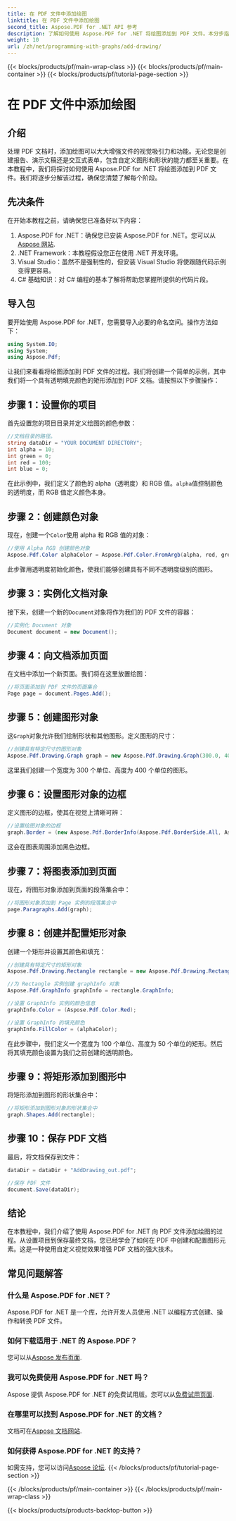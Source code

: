 ```yaml
---
title: 在 PDF 文件中添加绘图
linktitle: 在 PDF 文件中添加绘图
second_title: Aspose.PDF for .NET API 参考
description: 了解如何使用 Aspose.PDF for .NET 将绘图添加到 PDF 文件。本分步指南涵盖颜色设置、添加形状和保存 PDF。
weight: 10
url: /zh/net/programming-with-graphs/add-drawing/
---
```


{{< blocks/products/pf/main-wrap-class >}}
{{< blocks/products/pf/main-container >}}
{{< blocks/products/pf/tutorial-page-section >}}

# 在 PDF 文件中添加绘图

## 介绍

处理 PDF 文档时，添加绘图可以大大增强文件的视觉吸引力和功能。无论您是创建报告、演示文稿还是交互式表单，包含自定义图形和形状的能力都至关重要。在本教程中，我们将探讨如何使用 Aspose.PDF for .NET 将绘图添加到 PDF 文件。我们将逐步分解该过程，确保您清楚了解每个阶段。

## 先决条件

在开始本教程之前，请确保您已准备好以下内容：

1.  Aspose.PDF for .NET：确保您已安装 Aspose.PDF for .NET。您可以从[Aspose 网站](https://releases.aspose.com/pdf/net/).
2. .NET Framework：本教程假设您正在使用 .NET 开发环境。
3. Visual Studio：虽然不是强制性的，但安装 Visual Studio 将使跟随代码示例变得更容易。
4. C# 基础知识：对 C# 编程的基本了解将帮助您掌握所提供的代码片段。

## 导入包

要开始使用 Aspose.PDF for .NET，您需要导入必要的命名空间。操作方法如下：

```csharp
using System.IO;
using System;
using Aspose.Pdf;
```

让我们来看看将绘图添加到 PDF 文件的过程。我们将创建一个简单的示例，其中我们将一个具有透明填充颜色的矩形添加到 PDF 文档。请按照以下步骤操作：

## 步骤 1：设置你的项目

首先设置您的项目目录并定义绘图的颜色参数：

```csharp
//文档目录的路径。
string dataDir = "YOUR DOCUMENT DIRECTORY";
int alpha = 10;
int green = 0;
int red = 100;
int blue = 0;
```

在此示例中，我们定义了颜色的 alpha（透明度）和 RGB 值。`alpha`值控制颜色的透明度，而 RGB 值定义颜色本身。

## 步骤 2：创建颜色对象

现在，创建一个`Color`使用 alpha 和 RGB 值的对象：

```csharp
//使用 Alpha RGB 创建颜色对象
Aspose.Pdf.Color alphaColor = Aspose.Pdf.Color.FromArgb(alpha, red, green, blue); //提供 alpha 通道
```

此步骤用透明度初始化颜色，使我们能够创建具有不同不透明度级别的图形。

## 步骤 3：实例化文档对象

接下来，创建一个新的`Document`对象将作为我们的 PDF 文件的容器：

```csharp
//实例化 Document 对象
Document document = new Document();
```

## 步骤 4：向文档添加页面

在文档中添加一个新页面。我们将在这里放置绘图：

```csharp
//将页面添加到 PDF 文件的页面集合
Page page = document.Pages.Add();
```

## 步骤 5：创建图形对象

这`Graph`对象允许我们绘制形状和其他图形。定义图形的尺寸：

```csharp
//创建具有特定尺寸的图形对象
Aspose.Pdf.Drawing.Graph graph = new Aspose.Pdf.Drawing.Graph(300.0, 400.0);
```

这里我们创建一个宽度为 300 个单位、高度为 400 个单位的图形。

## 步骤 6：设置图形对象的边框

定义图形的边框，使其在视觉上清晰可辨：

```csharp
//设置绘图对象的边框
graph.Border = (new Aspose.Pdf.BorderInfo(Aspose.Pdf.BorderSide.All, Aspose.Pdf.Color.Black));
```

这会在图表周围添加黑色边框。

## 步骤 7：将图表添加到页面

现在，将图形对象添加到页面的段落集合中：

```csharp
//将图形对象添加到 Page 实例的段落集合中
page.Paragraphs.Add(graph);
```

## 步骤 8：创建并配置矩形对象

创建一个矩形并设置其颜色和填充：

```csharp
//创建具有特定尺寸的矩形对象
Aspose.Pdf.Drawing.Rectangle rectangle = new Aspose.Pdf.Drawing.Rectangle(0, 0, 100, 50);

//为 Rectangle 实例创建 graphInfo 对象
Aspose.Pdf.GraphInfo graphInfo = rectangle.GraphInfo;

//设置 GraphInfo 实例的颜色信息
graphInfo.Color = (Aspose.Pdf.Color.Red);

//设置 GraphInfo 的填充颜色
graphInfo.FillColor = (alphaColor);
```

在此步骤中，我们定义一个宽度为 100 个单位、高度为 50 个单位的矩形。然后将其填充颜色设置为我们之前创建的透明颜色。

## 步骤 9：将矩形添加到图形中

将矩形添加到图形的形状集合中：

```csharp
//将矩形添加到图形对象的形状集合中
graph.Shapes.Add(rectangle);
```

## 步骤 10：保存 PDF 文档

最后，将文档保存到文件：

```csharp
dataDir = dataDir + "AddDrawing_out.pdf";

//保存 PDF 文件
document.Save(dataDir);
```

## 结论

在本教程中，我们介绍了使用 Aspose.PDF for .NET 向 PDF 文件添加绘图的过程。从设置项目到保存最终文档，您已经学会了如何在 PDF 中创建和配置图形元素。这是一种使用自定义视觉效果增强 PDF 文档的强大技术。

## 常见问题解答

### 什么是 Aspose.PDF for .NET？

Aspose.PDF for .NET 是一个库，允许开发人员使用 .NET 以编程方式创建、操作和转换 PDF 文件。

### 如何下载适用于 .NET 的 Aspose.PDF？

您可以从[Aspose 发布页面](https://releases.aspose.com/pdf/net/).

### 我可以免费使用 Aspose.PDF for .NET 吗？

 Aspose 提供 Aspose.PDF for .NET 的免费试用版。您可以从[免费试用页面](https://releases.aspose.com/).

### 在哪里可以找到 Aspose.PDF for .NET 的文档？

文档可在[Aspose 文档网站](https://reference.aspose.com/pdf/net/).

### 如何获得 Aspose.PDF for .NET 的支持？

如需支持，您可以访问[Aspose 论坛](https://forum.aspose.com/c/pdf/10).
{{< /blocks/products/pf/tutorial-page-section >}}

{{< /blocks/products/pf/main-container >}}
{{< /blocks/products/pf/main-wrap-class >}}

{{< blocks/products/products-backtop-button >}}
